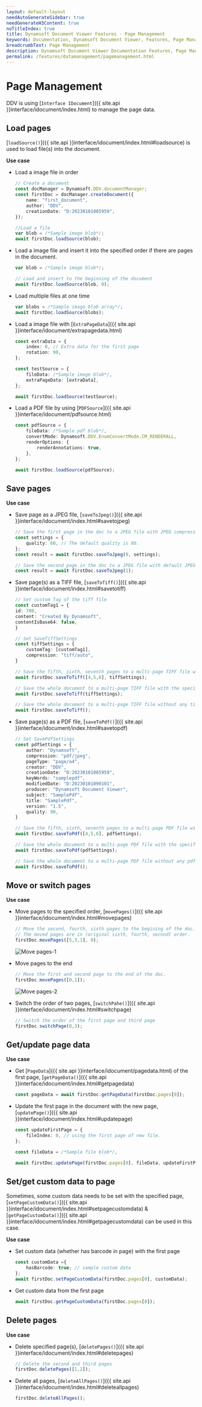```yaml
---
layout: default-layout
needAutoGenerateSidebar: true
needGenerateH3Content: true
noTitleIndex: true
title: Dynamsoft Document Viewer Features - Page Management
keywords: Documentation, Dynamsoft Document Viewer, Features, Page Management
breadcrumbText: Page Management
description: Dynamsoft Document Viewer Documentation Features, Page Management
permalink: /features/datamanagement/pagemanagement.html
---
```


# Page Management

DDV is using [`Interface IDocument`]({{ site.api }}interface/idocument/index.html) to manage the page data. 


## Load pages

[`loadSource()`]({{ site.api }}interface/idocument/index.html#loadsource) is used to load file(s) into the document. 

**Use case**

- Load a image file in order

    ```typescript
    // Create a document
    const docManager = Dynamsoft.DDV.documentManager;
    const firstDoc = docManager.createDocument({
        name: "first_document",
        author: "DDV",
        creationDate: "D:20230101085959",
    });

    //Load a file
    var blob = /*Sample image blob*/;
    await firstDoc.loadSource(blob);
    ```

- Load a image file and insert it into the specified order if there are pages in the document.

    ```typescript
    var blob = /*Sample image blob*/;

    // Load and insert to the beginning of the document
    await firstDoc.loadSource(blob, 0);
    ```

- Load multiple files at one time

    ```typescript
    var blobs = /*Sample image blob array*/;
    await firstDoc.loadSource(blobs);
    ```

- Load a image file with [`ExtraPageData`]({{ site.api }}interface/idocument/extrapagedata.html)

    ```typescript
    const extraData = {
        index: 0, // Extra data for the first page
        rotation: 90,
    };

    const testSource = {
        fileData: /*Sample image blob*/,
        extraPageData: [extraData],
    };

    await firstDoc.loadSource(testSource);
    ```

- Load a PDF file by using [`PDFSource`]({{ site.api }}interface/idocument/pdfsource.html)

    ```typescript
    const pdfSource = {
        fileData: /*Sample pdf blob*/,
        convertMode: Dynamsoft.DDV.EnumConvertMode.CM_RENDERALL,
        renderOptions: {
            renderAnnotations: true,
        },
    };

    await firstDoc.loadSource(pdfSource);
    ```

## Save pages

**Use case**

- Save page as a JPEG file, [`saveToJpeg()`]({{ site.api }}interface/idocument/index.html#savetojpeg)

    ```typescript
    // Save the first page in the doc to a JPEG file with JPEG compression quality 60.
    const settings = {
        quality: 60, // The default quality is 80.
    };
    const result = await firstDoc.saveToJpeg(0, settings);

    // Save the second page in the doc to a JPEG file with default JPEG compression quality
    const result = await firstDoc.saveToJpeg(1);
    ```

- Save page(s) as a TIFF file, [`saveToTiff()`]({{ site.api }}interface/idocument/index.html#savetotiff)

    ```typescript
    // Set custom Tag of the tiff file
    const customTag1 = {
    id: 700,
    content: "Created By Dynamsoft",
    contentIsBase64: false,
    }

    // Set SaveTiffSettings
    const tiffSettings = {
        customTag: [customTag1],
        compression: "tiff/auto",
    }

    // Save the fifth, sixth, seventh pages to a multi-page TIFF file with the specified tiff settings.
    await firstDoc.saveToTiff([4,5,6], tiffSettings);

    // Save the whole document to a multi-page TIFF file with the specified tiff settings.
    await firstDoc.saveToTiff(tiffSettings);

    // Save the whole document to a multi-page TIFF file without any tiff settings.
    await firstDoc.saveToTiff();
    ```

- Save page(s) as a PDF file, [`saveToPdf()`]({{ site.api }}interface/idocument/index.html#savetopdf)

    ```typescript
    // Set SavePdfSettings
    const pdfSettings = {
        author: "Dynamsoft",
        compression: "pdf/jpeg",
        pageType: "page/a4",
        creator: "DDV",
        creationDate: "D:20230101085959",
        keyWords: "samplepdf",
        modifiedDate: "D:20230101090101",
        producer: "Dynamsoft Document Viewer",
        subject: "SamplePdf",
        title: "SamplePdf",
        version: "1.5",
        quality: 90,
    }

    // Save the fifth, sixth, seventh pages to a multi-page PDF file with the specified pdf settings.
    await firstDoc.saveToPdf([4,5,6], pdfSettings);

    // Save the whole document to a multi-page PDF file with the specified pdf settings.
    await firstDoc.saveToPdf(pdfSettings);

    // Save the whole document to a multi-page PDF file without any pdf settings.
    await firstDoc.saveToPdf();
    ```

## Move or switch pages

**Use case**

- Move pages to the specified order, [`movePages()`]({{ site.api }}interface/idocument/index.html#movepages)

    ```typescript
    // Move the second, fourth, sixth pages to the begining of the doc. 
    // The moved pages are in (original sixth, fourth, second) order.
    firstDoc.movePages([5,3,1], 0);
    ```

    ![Move pages-1](/assets/imgs/movepages-1.png)

- Move pages to the end

    ```typescript
    // Move the first and second page to the end of the doc.
    firstDoc.movePages([0,1]);
    ```
  ![Move pages-2](/assets/imgs/movepages-2.png)

- Switch the order of two pages, [`switchPahe()`]({{ site.api }}interface/idocument/index.html#switchpage)

    ```typescript
    // Switch the order of the first page and third page 
    firstDoc.switchPage(0,3);
    ```

## Get/update page data

**Use case**

- Get [`PageData`]({{ site.api }}interface/idocument/pagedata.html) of the first page, [`getPageData()`]({{ site.api }}interface/idocument/index.html#getpagedata)

    ```typescript
    const pageData = await firstDoc.getPageData(firstDoc.pages[0]);
    ```
- Update the first page in the document with the new page, [`updatePage()`]({{ site.api }}interface/idocument/index.html#updatepage)

    ```typescript
    const updateFirstPage = {
        fileIndex: 0, // using the first page of new file.
    };

    const fileData = /*Sample file blob*/,

    await firstDoc.updatePage(firstDoc.pages[0], fileData, updateFirstPage);
    ```
## Set/get custom data to page

Sometimes, some custom data needs to be set with the specified page, [`setPageCustomData()`]({{ site.api }}interface/idocument/index.html#setpagecustomdata) & [`getPageCustomData()`]({{ site.api }}interface/idocument/index.html#getpagecustomdata) can be used in this case.

**Use case**

- Set custom data (whether has barcode in page) with the first page

    ```typescript
    const customData ={
        hasBarcode: true; // sample custom data
    };
    await firstDoc.setPageCustomData(firstDoc.pages[0], customData);
    ```

- Get custom data from the first page

    ```typescript
    await firstDoc.getPageCustomData(firstDoc.pages[0]);
    ```

## Delete pages

**Use case**

- Delete specified page(s), [`deletePages()`]({{ site.api }}interface/idocument/index.html#deletepages)

    ```typescript
    // Delete the second and third pages
    firstDoc.deletePages([1,2]);
    ```

- Delete all pages, [`deleteAllPages()`]({{ site.api }}interface/idocument/index.html#deleteallpages)

    ```typescript
    firstDoc.deleteAllPages();
    ```


